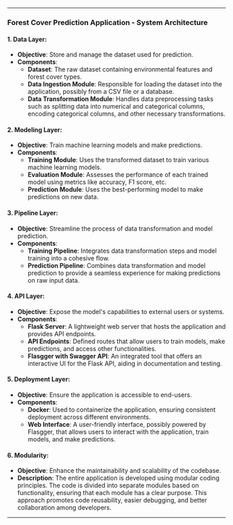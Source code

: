 
---

### Forest Cover Prediction Application - System Architecture

#### 1. **Data Layer**:
- **Objective**: Store and manage the dataset used for prediction.
- **Components**:
  - **Dataset**: The raw dataset containing environmental features and forest cover types.
  - **Data Ingestion Module**: Responsible for loading the dataset into the application, possibly from a CSV file or a database.
  - **Data Transformation Module**: Handles data preprocessing tasks such as splitting data into numerical and categorical columns, encoding categorical columns, and other necessary transformations.

#### 2. **Modeling Layer**:
- **Objective**: Train machine learning models and make predictions.
- **Components**:
  - **Training Module**: Uses the transformed dataset to train various machine learning models.
  - **Evaluation Module**: Assesses the performance of each trained model using metrics like accuracy, F1 score, etc.
  - **Prediction Module**: Uses the best-performing model to make predictions on new data.

#### 3. **Pipeline Layer**:
- **Objective**: Streamline the process of data transformation and model prediction.
- **Components**:
  - **Training Pipeline**: Integrates data transformation steps and model training into a cohesive flow.
  - **Prediction Pipeline**: Combines data transformation and model prediction to provide a seamless experience for making predictions on raw input data.

#### 4. **API Layer**:
- **Objective**: Expose the model's capabilities to external users or systems.
- **Components**:
  - **Flask Server**: A lightweight web server that hosts the application and provides API endpoints.
  - **API Endpoints**: Defined routes that allow users to train models, make predictions, and access other functionalities.
  - **Flasgger with Swagger API**: An integrated tool that offers an interactive UI for the Flask API, aiding in documentation and testing.

#### 5. **Deployment Layer**:
- **Objective**: Ensure the application is accessible to end-users.
- **Components**:
  - **Docker**: Used to containerize the application, ensuring consistent deployment across different environments.
  - **Web Interface**: A user-friendly interface, possibly powered by Flasgger, that allows users to interact with the application, train models, and make predictions.

#### 6. **Modularity**:
- **Objective**: Enhance the maintainability and scalability of the codebase.
- **Description**: The entire application is developed using modular coding principles. The code is divided into separate modules based on functionality, ensuring that each module has a clear purpose. This approach promotes code reusability, easier debugging, and better collaboration among developers.

---

